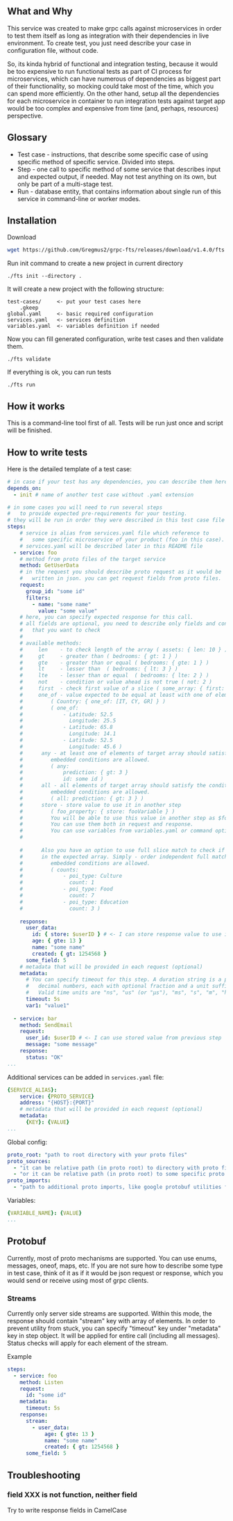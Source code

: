 ## What and Why

This service was created to make grpc calls against microservices in order to
test them itself as long as integration with their dependencies in live environment.
To create test, you just need describe your case in configuration file, without code.

So, its kinda hybrid of functional and integration testing, because it would be too
expensive to run functional tests as part of CI process for microservices, which can
have numerous of dependencies as biggest part of their functionality, so mocking could
take most of the time, which you can spend more efficiently. On the other hand,
setup all the dependencies for each microservice in container to run integration tests against
target app would be too complex and expensive from time (and, perhaps, resources) perspective.

## Glossary

* Test case - instructions, that describe some specific case of using specific method of
  specific service. Divided into steps.
* Step - one call to specific method of some service that describes input and expected output,
  if needed. May not test anything on its own, but only be part of a multi-stage test.
* Run - database entity, that contains information about single run of this service in command-line or
  worker modes.

## Installation

Download
```bash
wget https://github.com/Gregmus2/grpc-fts/releases/download/v1.4.0/fts && sudo chmod +x fts
```
Run init command to create a new project in current directory
```shell
./fts init --directory .
```

It will create a new project with the following structure:
```
test-cases/     <- put your test cases here
    .gkeep  
global.yaml     <- basic required configuration
services.yaml   <- services definition
variables.yaml  <- variables definition if needed
```

Now you can fill generated configuration, write test cases and then validate them.
```shell
./fts validate
```

If everything is ok, you can run tests
```shell
./fts run
```

## How it works

This is a command-line tool first of all. Tests will be run just once and script will be finished.

## How to write tests

Here is the detailed template of a test case:
```yaml
# in case if your test has any dependencies, you can describe them here
depends_on:
  - init # name of another test case without .yaml extension

# in some cases you will need to run several steps 
#   to provide expected pre-requirements for your testing.
# they will be run in order they were described in this test case file
steps:
    # service is alias from services.yaml file which reference to 
    #   some specific microservice of your product (foo in this case).
    # services.yaml will be described later in this README file
  - service: foo
    # method from proto files of the target service
    method: GetUserData
    # in the request you should describe proto request as it would be
    #   written in json. you can get request fields from proto files.
    request:
      group_id: "some id"
      filters:
        - name: "some name"
          value: "some value"
    # here, you can specify expected response for this call. 
    # all fields are optional, you need to describe only fields and conditions
    #   that you want to check
    #
    # available methods:
    #     len    - to check length of the array ( assets: { len: 10 } )
    #     gt     - greater than ( bedrooms: { gt: 1 } )
    #     gte    - greater than or equal ( bedrooms: { gte: 1 } )
    #     lt     - lesser than  ( bedrooms: { lt: 3 } )
    #     lte    - lesser than or equal  ( bedrooms: { lte: 2 } )
    #     not    - condition or value ahead is not true ( not: 2 )
    #     first  - check first value of a slice ( some_array: { first: 2 } )
    #     one_of - value expected to be equal at least with one of elements
    #         ( Country: { one_of: [IT, CY, GR] } )
    #         ( one_of:
    #             - Latitude: 52.5
    #               Longitude: 25.5
    #             - Latitude: 65.8
    #               Longitude: 14.1
    #             - Latitude: 52.5
    #               Longitude: 45.6 )
    #      any - at least one of elements of target array should satisfy the condition.
    #         embedded conditions are allowed.
    #         ( any:
    #             prediction: { gt: 3 }
    #             id: some id )
    #      all - all elements of target array should satisfy the condition
    #         embedded conditions are allowed.
    #         ( all: prediction: { gt: 3 } )
    #      store - store value to use it in another step
    #         ( foo_property: { store: fooVariable } )
    #         You will be able to use this value in another step as $fooVariable.
    #         You can use them both in request and response.
    #         You can use variables from variables.yaml or command option in the same way
    #      
    
    #      Also you have an option to use full slice match to check if all elements of target array are present 
    #      in the expected array. Simply - order independent full match of arrays.
    #         embedded conditions are allowed.
    #         ( counts:
    #             - poi_type: Culture
    #               count: 1
    #             - poi_type: Food
    #               count: 7
    #             - poi_type: Education
    #               count: 3 )
    
    response:
      user_data:
        id: { store: $userID } # <- I can store response value to use it in another step
        age: { gte: 13 }
        name: "some name"
        created: { gt: 1254568 }
      some_field: 5
    # metadata that will be provided in each request (optional)
    metadata:
      # You can specify timeout for this step. A duration string is a possibly signed sequence of
      #   decimal numbers, each with optional fraction and a unit suffix, such as "300ms", "-1.5h" or "2h45m".
      #   Valid time units are "ns", "us" (or "µs"), "ms", "s", "m", "h".
      timeout: 5s
      var1: "value1"
      
  - service: bar
    method: SendEmail
    request:
      user_id: $userID # <- I can use stored value from previous step
      message: "some message"
    response:
      status: "OK"  
...
```

Additional services can be added in `services.yaml` file:
```yaml
{SERVICE_ALIAS}:
    service: {PROTO_SERVICE}
    address: "{HOST}:{PORT}"
    # metadata that will be provided in each request (optional)
    metadata:
      {KEY}: {VALUE}
...
```

Global config:
```yaml
proto_root: "path to root directory with your proto files"
proto_sources:
  - "it can be relative path (in proto root) to directory with proto files"
  - "or it can be relative path (in proto root) to some specific proto file"
proto_imports:
  - "path to additional proto imports, like google protobuf utilities for example"
```

Variables:
```yaml
{VARIABLE_NAME}: {VALUE}
...
```

## Protobuf

Currently, most of proto mechanisms are supported. You can use enums, messages, oneof, maps, etc.
If you are not sure how to describe some type in test case, think of it as if it would be json request or response,
which you would send or receive using most of grpc clients.

### Streams

Currently only server side streams are supported. Within this mode, the response should contain "stream" key 
with array of elements. In order to prevent utility from stuck, you can specify "timeout" key under "metadata" key in step object. 
It will be applied for entire call (including all messages).
Status checks will apply for each element of the stream.

Example
```yaml
steps:
  - service: foo
    method: Listen
    request:
      id: "some id"
    metadata:
      timeout: 5s
    response:
      stream:
        - user_data:
            age: { gte: 13 }
            name: "some name"
            created: { gt: 1254568 }
      some_field: 5
```

## Troubleshooting

### field XXX is not function, neither field

Try to write response fields in CamelCase
